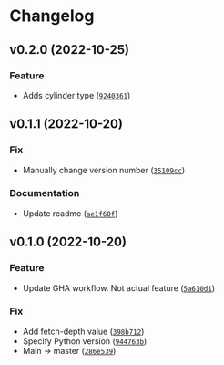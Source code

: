 # Changelog

<!--next-version-placeholder-->

## v0.2.0 (2022-10-25)
### Feature
* Adds cylinder type ([`9240361`](https://github.com/Lmooney25/shapes/commit/9240361004c73e7ca7e4bbdfd7f12e599b8be6e0))

## v0.1.1 (2022-10-20)
### Fix
* Manually change version number ([`35109cc`](https://github.com/Lmooney25/shapes/commit/35109cca3b55508f3208804d3de3df44eb75652a))

### Documentation
* Update readme ([`ae1f60f`](https://github.com/Lmooney25/shapes/commit/ae1f60fc0a75a83002a5f31cb48e8f94bcbc45bc))

## v0.1.0 (2022-10-20)
### Feature
* Update GHA workflow. Not actual feature ([`5a610d1`](https://github.com/Lmooney25/shapes/commit/5a610d17802652e669b13b4521ff4accff044d75))

### Fix
* Add fetch-depth value ([`398b712`](https://github.com/Lmooney25/shapes/commit/398b712959eac6d620e10734acfe8e963f9a643a))
* Specify Python version ([`944763b`](https://github.com/Lmooney25/shapes/commit/944763ba4ed6d426f9ce07ddf7c9e5c50331a28b))
* Main -> master ([`286e539`](https://github.com/Lmooney25/shapes/commit/286e539bf3a201e1d0aac2257c6f174be8770078))
